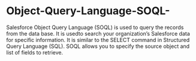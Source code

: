 # Object-Query-Language-SOQL-
Salesforce Object Query Language (SOQL) is used to query the records from the data base. It is usedto search your organization’s Salesforce data for specific information. It is similar to the SELECT command in Structured Query Language (SQL). SOQL allows you to specify the source object and list of fields to retrieve.
